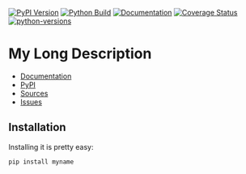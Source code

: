 [![PyPI Version](https://badge.fury.io/py/myname.svg)](https://badge.fury.io/py/myname)
[![Python Build](https://github.com/nbiotcloud/myname/actions/workflows/main.yml/badge.svg)](https://github.com/nbiotcloud/myname/actions/workflows/main.yml)
[![Documentation](https://readthedocs.org/projects/myname/badge/?version=stable)](https://myname.readthedocs.io/en/stable/?badge=stable)
[![Coverage Status](https://coveralls.io/repos/github/nbiotcloud/myname/badge.svg?branch=main)](https://coveralls.io/github/nbiotcloud/myname?branch=main)
[![python-versions](https://img.shields.io/pypi/pyversions/myname.svg)](https://pypi.python.org/pypi/myname)

# My Long Description

* [Documentation](https://myname.readthedocs.io/en/stable/)
* [PyPI](https://pypi.org/project/myname/)
* [Sources](https://github.com/nbiotcloud/myname)
* [Issues](https://github.com/nbiotcloud/myname/issues)

## Installation

Installing it is pretty easy:

```bash
pip install myname
```
